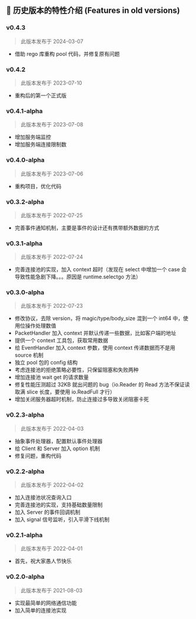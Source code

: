 ## 🎡 历史版本的特性介绍 (Features in old versions)

### v0.4.3

> 此版本发布于 2024-03-07

* 借助 rego 库重构 pool 代码，并修复原有问题

### v0.4.2

> 此版本发布于 2023-07-10

* 重构后的第一个正式版

### v0.4.1-alpha

> 此版本发布于 2023-07-08

* 增加服务端监控
* 增加服务端连接限制数

### v0.4.0-alpha

> 此版本发布于 2023-07-06

* 重构项目，优化代码

### v0.3.2-alpha

> 此版本发布于 2022-07-25

* 完善事件通知机制，主要是事件的设计还有携带额外数据的方式

### v0.3.1-alpha

> 此版本发布于 2022-07-24

* 完善连接池的实现，加入 context 超时（发现在 select 中增加一个 case 会导致性能急剧下降。。。原因是 runtime.selectgo 方法）

### v0.3.0-alpha

> 此版本发布于 2022-07-23

* 修改协议，去除 version，将 magic/type/body_size 混到一个 int64 中，使用位操作处理数值
* PacketHandler 加入 context 并默认传递一些数据，比如客户端的地址
* 提供一个 context 工具包，获取常用数据
* 给 EventHandler 加入 context 参数，使用 context 传递数据而不是用 source 机制
* 独立 pool 包的 config 结构
* 考虑连接池的拒绝策略必要性，只保留阻塞和失败两种
* 增加连接池 wait get 的请求数量
* 修复性能压测超过 32KB 就出问题的 bug（io.Reader 的 Read 方法不保证读取满 slice 长度，要使用 io.ReadFull 才行）
* 增加关闭服务器超时机制，防止连接过多导致关闭阻塞卡死

### v0.2.3-alpha

> 此版本发布于 2022-04-03

* 抽象事件处理器，配置默认事件处理器
* 给 Client 和 Server 加入 option 机制
* 修复问题，重构代码

### v0.2.2-alpha

> 此版本发布于 2022-04-02

* 加入连接池状况查询入口
* 完善连接池的实现，支持基础数量限制
* 加入 Server 的事件回调机制
* 加入 signal 信号监听，引入平滑下线机制

### v0.2.1-alpha

> 此版本发布于 2022-04-01

* 首先，祝大家愚人节快乐

### v0.2.0-alpha

> 此版本发布于 2021-08-03

* 实现最简单的网络通信功能
* 加入简单的连接池实现